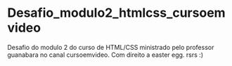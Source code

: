 # Desafio_modulo2_htmlcss_cursoemvideo
 Desafio do modulo 2 do curso de HTML/CSS ministrado pelo professor guanabara no canal cursoemvideo. Com direito a easter egg. rsrs :)
